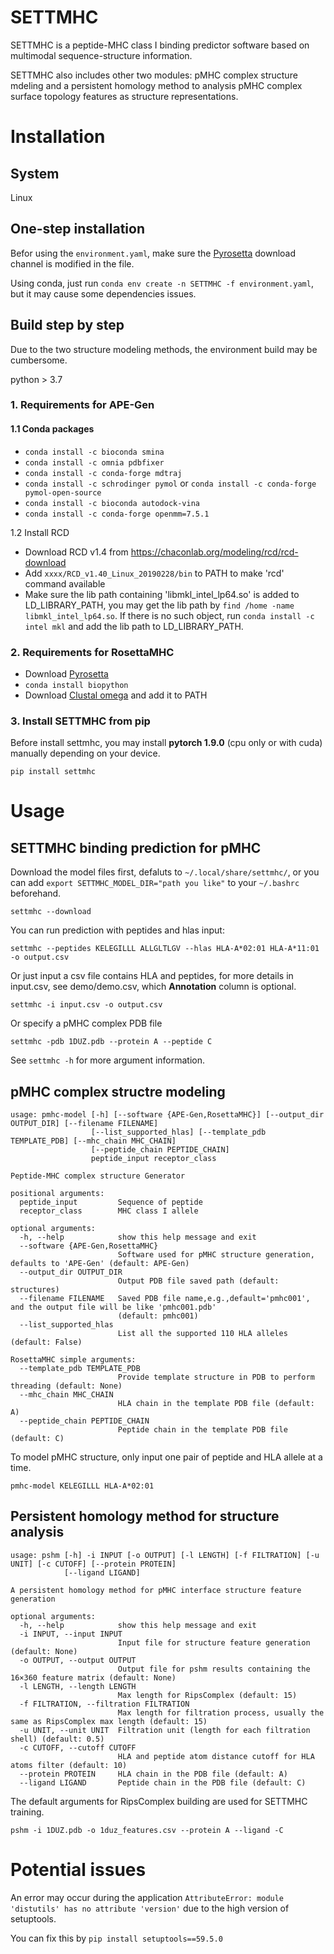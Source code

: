 # SETTMHC
SETTMHC is a peptide-MHC class I binding predictor software based on multimodal sequence-structure information.

SETTMHC also includes other two modules: pMHC complex structure mdeling and a persistent homology method to analysis pMHC complex surface topology features as structure representations.


# Installation

## System
Linux

## One-step installation
Befor using the `environment.yaml`, make sure the [Pyrosetta](https://www.pyrosetta.org/downloads/) download channel is modified in the file.

Using conda, just run `conda env create -n SETTMHC -f environment.yaml`, but it may cause some dependencies issues.

## Build step by step
Due to the two structure modeling methods, the environment build may be cumbersome.

python > 3.7

### 1. Requirements for **APE-Gen**

#### 1.1 Conda packages
- `conda install -c bioconda smina`
- `conda install -c omnia pdbfixer`
- `conda install -c conda-forge mdtraj`
- `conda install -c schrodinger pymol` or `conda install -c conda-forge pymol-open-source`
- `conda install -c bioconda autodock-vina`
- `conda install -c conda-forge openmm=7.5.1`

1.2 Install RCD
- Download RCD v1.4 from https://chaconlab.org/modeling/rcd/rcd-download
- Add `xxxx/RCD_v1.40_Linux_20190228/bin` to PATH to make 'rcd' command available
- Make sure the lib path containing 'libmkl_intel_lp64.so' is added to LD_LIBRARY_PATH, you may get the lib path by `find /home -name libmkl_intel_lp64.so`. If there is no such object, run `conda install -c intel mkl` and add the lib path to LD_LIBRARY_PATH.


### 2. Requirements for **RosettaMHC**
- Download [Pyrosetta](https://www.pyrosetta.org/downloads/)
- `conda install biopython`
- Download [Clustal omega](http://www.clustal.org/omega/) and add it to PATH

### 3. Install SETTMHC from pip
Before install settmhc, you may install **pytorch 1.9.0** (cpu only or with cuda) manually depending on your device.
```
pip install settmhc
```

# Usage
## SETTMHC binding prediction for pMHC
Download the model files first, defaluts to `~/.local/share/settmhc/`, or you can add `export SETTMHC_MODEL_DIR="path you like"` to your `~/.bashrc` beforehand.
```
settmhc --download
```

You can run prediction with peptides and hlas input:
```
settmhc --peptides KELEGILLL ALLGLTLGV --hlas HLA-A*02:01 HLA-A*11:01 -o output.csv
```

Or just input a csv file contains HLA and peptides, for more details in input.csv, see demo/demo.csv, which **Annotation** column is optional.
```
settmhc -i input.csv -o output.csv
```

Or specify a pMHC complex PDB file 
```
settmhc -pdb 1DUZ.pdb --protein A --peptide C
```

See `settmhc -h` for more argument information.


## pMHC complex structre modeling
```
usage: pmhc-model [-h] [--software {APE-Gen,RosettaMHC}] [--output_dir OUTPUT_DIR] [--filename FILENAME]
                  [--list_supported_hlas] [--template_pdb TEMPLATE_PDB] [--mhc_chain MHC_CHAIN]
                  [--peptide_chain PEPTIDE_CHAIN]
                  peptide_input receptor_class

Peptide-MHC complex structure Generator

positional arguments:
  peptide_input         Sequence of peptide
  receptor_class        MHC class I allele

optional arguments:
  -h, --help            show this help message and exit
  --software {APE-Gen,RosettaMHC}
                        Software used for pMHC structure generation, defaults to 'APE-Gen' (default: APE-Gen)
  --output_dir OUTPUT_DIR
                        Output PDB file saved path (default: structures)
  --filename FILENAME   Saved PDB file name,e.g.,default='pmhc001', and the output file will be like 'pmhc001.pdb'
                        (default: pmhc001)
  --list_supported_hlas
                        List all the supported 110 HLA alleles (default: False)

RosettaMHC simple arguments:
  --template_pdb TEMPLATE_PDB
                        Provide template structure in PDB to perform threading (default: None)
  --mhc_chain MHC_CHAIN
                        HLA chain in the template PDB file (default: A)
  --peptide_chain PEPTIDE_CHAIN
                        Peptide chain in the template PDB file (default: C)
```
To model pMHC structure, only input one pair of peptide and HLA allele at a time.
```
pmhc-model KELEGILLL HLA-A*02:01 
```

## Persistent homology method for structure analysis
```
usage: pshm [-h] -i INPUT [-o OUTPUT] [-l LENGTH] [-f FILTRATION] [-u UNIT] [-c CUTOFF] [--protein PROTEIN]
            [--ligand LIGAND]

A persistent homology method for pMHC interface structure feature generation

optional arguments:
  -h, --help            show this help message and exit
  -i INPUT, --input INPUT
                        Input file for structure feature generation (default: None)
  -o OUTPUT, --output OUTPUT
                        Output file for pshm results containing the 16×360 feature matrix (default: None)
  -l LENGTH, --length LENGTH
                        Max length for RipsComplex (default: 15)
  -f FILTRATION, --filtration FILTRATION
                        Max length for filtration process, usually the same as RipsComplex max length (default: 15)
  -u UNIT, --unit UNIT  Filtration unit (length for each filtration shell) (default: 0.5)
  -c CUTOFF, --cutoff CUTOFF
                        HLA and peptide atom distance cutoff for HLA atoms filter (default: 10)
  --protein PROTEIN     HLA chain in the PDB file (default: A)
  --ligand LIGAND       Peptide chain in the PDB file (default: C)
```
The default arguments for RipsComplex building are used for SETTMHC training.
```
pshm -i 1DUZ.pdb -o 1duz_features.csv --protein A --ligand -C
```

# Potential issues
An error may occur during the application `AttributeError: module 'distutils' has no attribute 'version'` due to the high version of setuptools.

You can fix this by `pip install setuptools==59.5.0`